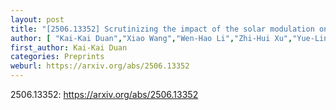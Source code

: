 ```yaml
---
layout: post
title: "[2506.13352] Scrutinizing the impact of the solar modulation on AMS-02 antiproton excess"
author: [ "Kai-Kai Duan","Xiao Wang","Wen-Hao Li","Zhi-Hui Xu","Yue-Lin Sming Tsai" ]
first_author: Kai-Kai Duan
categories: Preprints
weburl: https://arxiv.org/abs/2506.13352
---
```


2506.13352: https://arxiv.org/abs/2506.13352
